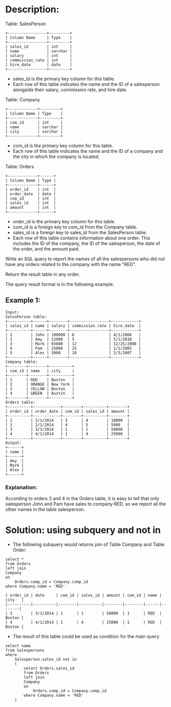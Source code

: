 # Description:

Table: SalesPerson
```
+-----------------+---------+
| Column Name     | Type    |
+-----------------+---------+
| sales_id        | int     |
| name            | varchar |
| salary          | int     |
| commission_rate | int     |
| hire_date       | date    |
+-----------------+---------+
```
* sales_id is the primary key column for this table.
* Each row of this table indicates the name and the ID of a salesperson alongside their salary, commission rate, and hire date.


Table: Company
```
+-------------+---------+
| Column Name | Type    |
+-------------+---------+
| com_id      | int     |
| name        | varchar |
| city        | varchar |
+-------------+---------+
```
* com_id is the primary key column for this table.
* Each row of this table indicates the name and the ID of a company and the city in which the company is located.
 

Table: Orders
```
+-------------+------+
| Column Name | Type |
+-------------+------+
| order_id    | int  |
| order_date  | date |
| com_id      | int  |
| sales_id    | int  |
| amount      | int  |
+-------------+------+
```
* order_id is the primary key column for this table.
* com_id is a foreign key to com_id from the Company table.
* sales_id is a foreign key to sales_id from the SalesPerson table.
* Each row of this table contains information about one order. This includes the ID of the company, the ID of the salesperson, the date of the order, and the amount paid.
 
Write an SQL query to report the names of all the salespersons who did not have any orders related to the company with the name "RED".

Return the result table in any order.

The query result format is in the following example.

## Example 1:
```
Input: 
SalesPerson table:
+----------+------+--------+-----------------+------------+
| sales_id | name | salary | commission_rate | hire_date  |
+----------+------+--------+-----------------+------------+
| 1        | John | 100000 | 6               | 4/1/2006   |
| 2        | Amy  | 12000  | 5               | 5/1/2010   |
| 3        | Mark | 65000  | 12              | 12/25/2008 |
| 4        | Pam  | 25000  | 25              | 1/1/2005   |
| 5        | Alex | 5000   | 10              | 2/3/2007   |
+----------+------+--------+-----------------+------------+
Company table:
+--------+--------+----------+
| com_id | name   | city     |
+--------+--------+----------+
| 1      | RED    | Boston   |
| 2      | ORANGE | New York |
| 3      | YELLOW | Boston   |
| 4      | GREEN  | Austin   |
+--------+--------+----------+
Orders table:
+----------+------------+--------+----------+--------+
| order_id | order_date | com_id | sales_id | amount |
+----------+------------+--------+----------+--------+
| 1        | 1/1/2014   | 3      | 4        | 10000  |
| 2        | 2/1/2014   | 4      | 5        | 5000   |
| 3        | 3/1/2014   | 1      | 1        | 50000  |
| 4        | 4/1/2014   | 1      | 4        | 25000  |
+----------+------------+--------+----------+--------+
Output: 
+------+
| name |
+------+
| Amy  |
| Mark |
| Alex |
+------+
```
### Explanation: 
According to orders 3 and 4 in the Orders table, it is easy to tell that only salesperson John and Pam have sales to company RED, so we report all the other names in the table salesperson.

# Solution: using subquery and not in 
* The following subquery would returns join of Table Company and Table Order:
```
select *
from Orders
left join 
Company 
on 
    Orders.comp_id = Company.comp_id
where Company.name = 'RED'
```

```
| order_id | date     | com_id | sales_id | amount | com_id | name | city   |
|----------|----------|--------|----------|--------|--------|------|--------|
| 3        | 3/1/2014 | 1      | 1        | 50000  | 1      | RED  | Boston |
| 4        | 4/1/2014 | 1      | 4        | 25000  | 1      | RED  | Boston |
```
* The result of this table could be used as condition for the main query
```
select name
from Salespersons
where 
    Salesperson.sales_id not in
    (
        select Orders.sales_id
        from Orders
        left join 
        Company 
        on 
            Orders.comp_id = Company.comp_id
        where Company.name = 'RED'
    )
```